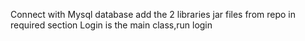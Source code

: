 Connect with Mysql database
add the 2 libraries jar files from repo in required section
Login is the main class,run login 
